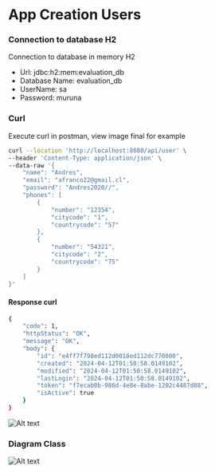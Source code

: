 # App Creation Users

### Connection to database H2
Connection to database in memory H2

- Url: jdbc:h2:mem:evaluation_db
- Database Name: evaluation_db
- UserName: sa
- Password: muruna

### Curl
Execute curl in postman, view image final for example
```bash
curl --location 'http://localhost:8080/api/user' \
--header 'Content-Type: application/json' \
--data-raw '{
    "name": "Andres",
    "email": "afranco22@gmail.cl",
    "password": "Andres2020//",
    "phones": [
        {
            "number": "12354",
            "citycode": "1",
            "countrycode": "57"
        },
        {
            "number": "54321",
            "citycode": "2",
            "countrycode": "75"
        }
    ]
}'
```
#### Response curl
```bash
{
    "code": 1,
    "httpStatus": "OK",
    "message": "OK",
    "body": {
        "id": "e4ff7f798ed112d0018ed112dc770000",
        "created": "2024-04-12T01:50:58.0149102",
        "modified": "2024-04-12T01:50:58.0149102",
        "lastLogin": "2024-04-12T01:50:58.0149102",
        "token": "f7ecab0b-986d-4e8e-8abe-1202c4487d88",
        "isActive": true
    }
}
```

![Alt text](https://github.com/afrancom2/spring-muruna-evaluation/blob/master/src/main/responsecurl.JPG "Curl Response")

### Diagram Class
![Alt text](https://github.com/afrancom2/spring-muruna-evaluation/blob/master/src/main/Diagram.JPG "Diagram class")

